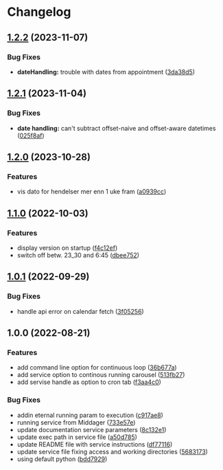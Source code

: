 # Changelog

## [1.2.2](https://github.com/stenjo/Middager/compare/v1.2.1...v1.2.2) (2023-11-07)


### Bug Fixes

* **dateHandling:** trouble with dates from appointment ([3da38d5](https://github.com/stenjo/Middager/commit/3da38d5e796ae35e848568e905a1eafc22e9983f))

## [1.2.1](https://github.com/stenjo/Middager/compare/v1.2.0...v1.2.1) (2023-11-04)


### Bug Fixes

* **date handling:** can't subtract offset-naive and offset-aware datetimes ([025f8af](https://github.com/stenjo/Middager/commit/025f8af79bca06104c6c3ca66df5445e003dc85f))

## [1.2.0](https://github.com/stenjo/Middager/compare/v1.1.0...v1.2.0) (2023-10-28)


### Features

* vis dato for hendelser mer enn 1 uke fram ([a0939cc](https://github.com/stenjo/Middager/commit/a0939ccd017f77d5a739c863539fdb99855c36cb))

## [1.1.0](https://github.com/stenjo/Middager/compare/v1.0.1...v1.1.0) (2022-10-03)


### Features

* display version on startup ([f4c12ef](https://github.com/stenjo/Middager/commit/f4c12efd16baeedb2cfa83f0f3f8bb0c7cd7098b))
* switch off betw. 23_30 and 6:45 ([dbee752](https://github.com/stenjo/Middager/commit/dbee7524ef15cb920c17bee0cea60e5d95a71136))

## [1.0.1](https://github.com/stenjo/Middager/compare/v1.0.0...v1.0.1) (2022-09-29)


### Bug Fixes

* handle api error on calendar fetch ([3f05256](https://github.com/stenjo/Middager/commit/3f052563afe7cef1d080b80a2ebfb285287afbbf))

## 1.0.0 (2022-08-21)


### Features

* add command line option for continuous loop ([36b677a](https://github.com/stenjo/Middager/commit/36b677a61f930e44b53430e63fcdcd8ebc03dd66))
* add service option to continous running carousel ([513fb27](https://github.com/stenjo/Middager/commit/513fb279ce4a9ba8f9194607108d41411c11535f))
* add servise handle as option to cron tab ([f3aa4c0](https://github.com/stenjo/Middager/commit/f3aa4c0c8ed95600f66cced4e05edf40ecfd008a))


### Bug Fixes

* addin eternal running param to execution ([c917ae8](https://github.com/stenjo/Middager/commit/c917ae880cad5cbff271b5df11fdb81a40279cc8))
* running service from Middager ([733e57e](https://github.com/stenjo/Middager/commit/733e57ecfa239fccafc4550884f94cd2264d481b))
* update documentation service parameters ([8c132e1](https://github.com/stenjo/Middager/commit/8c132e100b5394c77f719558cc759f5dd45a3bfa))
* update exec path in service file ([a50d785](https://github.com/stenjo/Middager/commit/a50d785d51017964d764bb6b4e580b25f237c679))
* update README file with service instructions ([df77116](https://github.com/stenjo/Middager/commit/df7711611a07b693e6d9ab23678152a4c9fe9526))
* update service file fixing access and working directories ([5683173](https://github.com/stenjo/Middager/commit/5683173d3a4b6955b7b62841edafb60e71274f70))
* using default python ([bdd7929](https://github.com/stenjo/Middager/commit/bdd7929c47478677fe0fd042d1056739b383e2c3))
